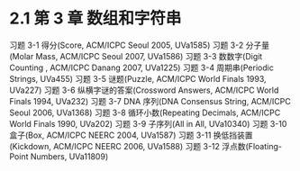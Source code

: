 # 2.1 第 3 章 数组和字符串


习题 3-1 得分(Score, ACM/ICPC Seoul 2005, UVa1585)
习题 3-2 分子量(Molar Mass, ACM/ICPC Seoul 2007, UVa1586)
习题 3-3 数数字(Digit Counting , ACM/ICPC Danang 2007, UVa1225)
习题 3-4 周期串(Periodic Strings, UVa455)
习题 3-5 谜题(Puzzle, ACM/ICPC World Finals 1993, UVa227)
习题 3-6 纵横字谜的答案(Crossword Answers, ACM/ICPC World Finals 1994, UVa232)
习题 3-7 DNA 序列(DNA Consensus String, ACM/ICPC Seoul 2006, UVa1368)
习题 3-8 循环小数(Repeating Decimals, ACM/ICPC World Finals 1990, UVa202)
习题 3-9 子序列(All in All, UVa10340)
习题 3-10 盒子(Box, ACM/ICPC NEERC 2004, UVa1587)
习题 3-11 换低挡装置(Kickdown, ACM/ICPC NEERC 2006, UVa1588)
习题 3-12 浮点数(Floating-Point Numbers, UVa11809)
